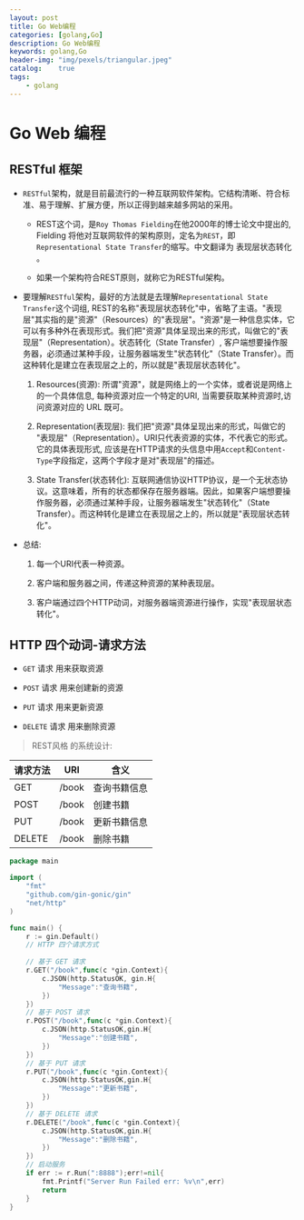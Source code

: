 ```yaml
---
layout: post
title: Go Web编程
categories: [golang,Go]
description: Go Web编程
keywords: golang,Go
header-img: "img/pexels/triangular.jpeg"
catalog:    true
tags:
    - golang
---
```


# Go Web 编程

## RESTful 框架

* `RESTful`架构，就是目前最流行的一种互联网软件架构。它结构清晰、符合标准、易于理解、扩展方便，所以正得到越来越多网站的采用。

  * REST这个词，是`Roy Thomas Fielding`在他2000年的博士论文中提出的, Fielding 将他对互联网软件的架构原则，定名为`REST`，即`Representational State Transfer`的缩写。中文翻译为 表现层状态转化 。

  * 如果一个架构符合REST原则，就称它为RESTful架构。


* 要理解`RESTful`架构，最好的方法就是去理解`Representational State Transfer`这个词组, REST的名称"表现层状态转化"中，省略了主语。"表现层"其实指的是"资源"（Resources）的"表现层"。"资源"是一种信息实体，它可以有多种外在表现形式。我们把"资源"具体呈现出来的形式，叫做它的"表现层"（Representation）。状态转化（State Transfer）, 客户端想要操作服务器，必须通过某种手段，让服务器端发生"状态转化"（State Transfer）。而这种转化是建立在表现层之上的，所以就是"表现层状态转化"。

  1. Resources(资源): 所谓"资源"，就是网络上的一个实体，或者说是网络上的一个具体信息, 每种资源对应一个特定的URI, 当需要获取某种资源时,访问资源对应的 URL 既可。

  2. Representation(表现层):  我们把"资源"具体呈现出来的形式，叫做它的 "表现层"（Representation）。URI只代表资源的实体，不代表它的形式。它的具体表现形式, 应该是在HTTP请求的头信息中用`Accept`和`Content-Type`字段指定，这两个字段才是对"表现层"的描述。

  3. State Transfer(状态转化): 互联网通信协议HTTP协议，是一个无状态协议。这意味着，所有的状态都保存在服务器端。因此，如果客户端想要操作服务器，必须通过某种手段，让服务器端发生"状态转化"（State Transfer）。而这种转化是建立在表现层之上的，所以就是"表现层状态转化"。


* 总结: 

  1. 每一个URI代表一种资源。

  2. 客户端和服务器之间，传递这种资源的某种表现层。

  3. 客户端通过四个HTTP动词，对服务器端资源进行操作，实现"表现层状态转化"。


## HTTP 四个动词-请求方法

* `GET` 请求 用来获取资源

* `POST` 请求 用来创建新的资源

* `PUT` 请求 用来更新资源

* `DELETE` 请求 用来删除资源


>  REST风格 的系统设计:

|请求方法|URI|含义|
|-|-|-|
|GET|/book|查询书籍信息|
|POST|/book|创建书籍|
|PUT|/book|更新书籍信息|
|DELETE|/book|删除书籍|


```go
package main

import (
	"fmt"
	"github.com/gin-gonic/gin"
	"net/http"
)

func main() {
	r := gin.Default()
	// HTTP 四个请求方式
	
	// 基于 GET 请求
	r.GET("/book",func(c *gin.Context){
		c.JSON(http.StatusOK, gin.H{
			"Message":"查询书籍",
		})
	})
	// 基于 POST 请求
	r.POST("/book",func(c *gin.Context){
		c.JSON(http.StatusOK,gin.H{
			"Message":"创建书籍",
		})
	})
	// 基于 PUT 请求
	r.PUT("/book",func(c *gin.Context){
		c.JSON(http.StatusOK,gin.H{
			"Message":"更新书籍",
		})
	})
	// 基于 DELETE 请求
	r.DELETE("/book",func(c *gin.Context){
		c.JSON(http.StatusOK,gin.H{
			"Message":"删除书籍",
		})
	})
	// 启动服务
	if err := r.Run(":8888");err!=nil{
		fmt.Printf("Server Run Failed err: %v\n",err)
		return
	}
}

```
